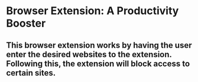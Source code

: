 # Browser Extension: A Productivity Booster
## This browser extension works by having the user enter the desired websites to the extension. Following this, the extension will block access to certain sites.
